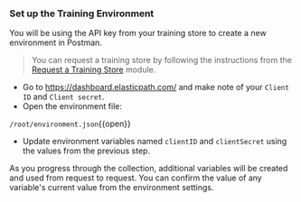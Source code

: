 ### Set up the Training Environment

You will be using the API key from your training store to create a new environment in Postman.
>You can request a training store by following the instructions from the [Request a Training Store](https://elasticpath-customer.okta.com/app/litmos/exknrryohFKR6waw9356/sso/saml?RelayState=http://education.elasticpath.com/course/1913632) module.

* Go to https://dashboard.elasticpath.com/ and make note of your `Client ID` and `Client secret`.
* Open the environment file:

`/root/environment.json`{{open}}

* Update environment variables named `clientID` and `clientSecret` using the values from the previous step.

As you progress through the collection, additional variables will be created and used from request to request. You can confirm the value of any variable's current value from the environment settings.